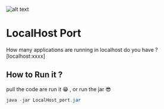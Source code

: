 ![alt text](https://github.com/alwaleed1989/LocalHost-opening-port/blob/main/pic.png)


# LocalHost Port

How many applications are running in localhost do you have ?
[localhost:xxxx] 



## How to Run it ?
pull the code are run it 😁 , or run the jar 😎

```java
java -jar LocalHost_port.jar
```
